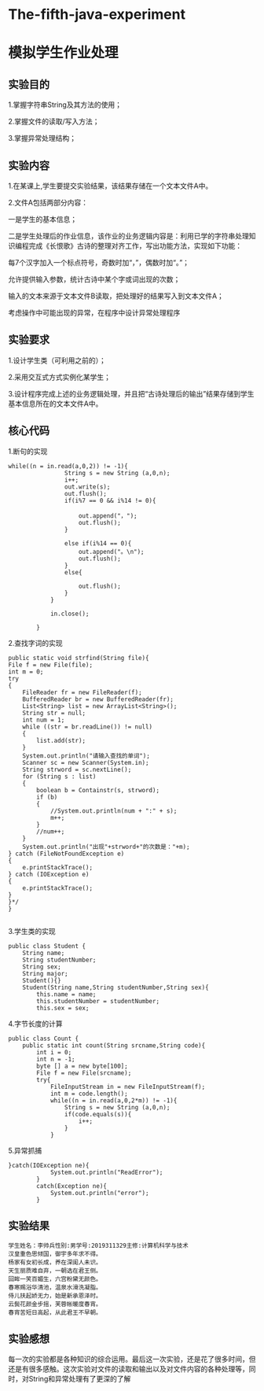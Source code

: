 # The-fifth-java-experiment
# 模拟学生作业处理
## 实验目的
1.掌握字符串String及其方法的使用；

2.掌握文件的读取/写入方法；

3.掌握异常处理结构；
## 实验内容
1.在某课上,学生要提交实验结果，该结果存储在一个文本文件A中。

2.文件A包括两部分内容：

一是学生的基本信息；

二是学生处理后的作业信息，该作业的业务逻辑内容是：利用已学的字符串处理知识编程完成《长恨歌》古诗的整理对齐工作，写出功能方法，实现如下功能：

每7个汉字加入一个标点符号，奇数时加“，”，偶数时加“。”；

允许提供输入参数，统计古诗中某个字或词出现的次数；

输入的文本来源于文本文件B读取，把处理好的结果写入到文本文件A；

考虑操作中可能出现的异常，在程序中设计异常处理程序
## 实验要求
1.设计学生类（可利用之前的）；

2.采用交互式方式实例化某学生；

3.设计程序完成上述的业务逻辑处理，并且把“古诗处理后的输出”结果存储到学生基本信息所在的文本文件A中。
## 核心代码
1.断句的实现
```
while((n = in.read(a,0,2)) != -1){
                String s = new String (a,0,n);
                i++;
                out.write(s);
                out.flush();
                if(i%7 == 0 && i%14 != 0){
                    
                    out.append("，");
                    out.flush();
                }

                else if(i%14 == 0){
                    out.append("。\n");                
                    out.flush();
                }
                else{
                   
                    out.flush();
                }
            }

            in.close();

        }
```
2.查找字词的实现
```
public static void strfind(String file){
File f = new File(file);
int m = 0;
try
{
    FileReader fr = new FileReader(f);
    BufferedReader br = new BufferedReader(fr);
    List<String> list = new ArrayList<String>();
    String str = null;
    int num = 1;
    while ((str = br.readLine()) != null)
    {
        list.add(str);
    }
    System.out.println("请输入查找的单词");
    Scanner sc = new Scanner(System.in);
    String strword = sc.nextLine();
    for (String s : list)
    {
        boolean b = Containstr(s, strword);
        if (b)
        {
            //System.out.println(num + ":" + s);
            m++;
        }
        //num++;
    }
    System.out.println("出现"+strword+"的次数是："+m);
} catch (FileNotFoundException e)
{
    e.printStackTrace();
} catch (IOException e)
{
    e.printStackTrace();
}
}*/
}
   
```
3.学生类的实现
```
public class Student {
    String name;
    String studentNumber;
    String sex;
    String major;
    Student(){}
    Student(String name,String studentNumber,String sex){
        this.name = name;
        this.studentNumber = studentNumber;
        this.sex = sex;
```
4.字节长度的计算
```
public class Count {
    public static int count(String srcname,String code){
        int i = 0;
        int n = -1;
        byte [] a = new byte[100];
        File f = new File(srcname);
        try{
            FileInputStream in = new FileInputStream(f);
            int m = code.length();
            while((n = in.read(a,0,2*m)) != -1){
                String s = new String (a,0,n);
                if(code.equals(s)){
                    i++;
                }
            }
```
5.异常抓捕
```
}catch(IOException ne){
            System.out.println("ReadError");
        }
        catch(Exception ne){
            System.out.println("error");
        }
```
## 实验结果
```
学生姓名：李帅兵性别:男学号:2019311329主修:计算机科学与技术
汉皇重色思倾国，御宇多年求不得。
杨家有女初长成，养在深闺人未识。
天生丽质难自弃，一朝选在君王侧。
回眸一笑百媚生，六宫粉黛无颜色。
春寒赐浴华清池，温泉水滑洗凝脂。
侍儿扶起娇无力，始是新承恩泽时。
云鬓花颜金步摇，芙蓉帐暖度春宵。
春宵苦短日高起，从此君王不早朝。
```
## 实验感想
每一次的实验都是各种知识的综合运用。最后这一次实验，还是花了很多时间，但还是有很多感触。这次实验对文件的读取和输出以及对文件内容的各种处理等，同时，对String和异常处理有了更深的了解


